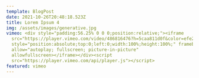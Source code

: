 ```yaml
---
template: BlogPost
date: 2021-10-26T20:48:18.523Z
title: Lorem Ipsum 4
img: /assets/images/generative.jpg
vimeo: <div style="padding:56.25% 0 0 0;position:relative;"><iframe
  src="https://player.vimeo.com/video/486816476?h=5caa811d0f&color=efe200&title=0&byline=0&portrait=0"
  style="position:absolute;top:0;left:0;width:100%;height:100%;" frameborder="0"
  allow="autoplay; fullscreen; picture-in-picture"
  allowfullscreen></iframe></div><script
  src="https://player.vimeo.com/api/player.js"></script>
featured: vimeo
---
```

